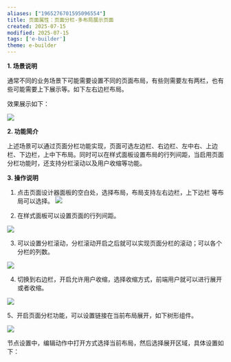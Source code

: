 ```yaml
---
aliases: ["1965276701595096554"]
title: 页面属性：页面分栏-多布局展示页面
created: 2025-07-15
modified: 2025-07-15
tags: ['e-builder']
theme: e-builder
---
```


**1. 场景说明**

通常不同的业务场景下可能需要设置不同的页面布局，有些则需要左有两栏，也有些可能需要上下展示等。如下左右边栏布局。

效果展示如下：

![](https://myhelpdoc.oss-cn-heyuan.aliyuncs.com/mdimages/340c02f446bb3df9413acab618a645e3.jpg)

**2. 功能简介**

上述场景可以通过页面分栏功能实现，页面可选左边栏、右边栏、左中右、上边栏、下边栏，上中下布局。同时可以在样式面板设置布局的行列间距，当启用页面分栏功能时，还支持分栏滚动以及用户收缩等功能。

**3. 操作说明**

1. 点击页面设计器面板的空白处，选择布局，布局支持左右边栏，上下边栏 等布局可以选择。 ![](https://myhelpdoc.oss-cn-heyuan.aliyuncs.com/mdimages/364a10db82426dc938bc8127129bbf44.jpg)

2. 在样式面板可以设置页面的行列间距。

![](https://myhelpdoc.oss-cn-heyuan.aliyuncs.com/mdimages/88ee3a63af46fc2fecede01afe005819.jpg)

3. 可以设置分栏滚动，分栏滚动开启之后就可以实现页面分栏的滚动；可以各个分栏的列数。

![](https://myhelpdoc.oss-cn-heyuan.aliyuncs.com/mdimages/6a45c2e8d552030d8864d56bb2c0b41c.jpg)

4. 切换到右边栏，开启允许用户收缩，选择收缩方式，前端用户就可以进行展开或者收缩。

![](https://myhelpdoc.oss-cn-heyuan.aliyuncs.com/mdimages/276215657e42206e692f74ae009148c6.jpg)

5、开启页面分栏功能，可以设置链接在当前布局展开，如下树形组件。

![](https://myhelpdoc.oss-cn-heyuan.aliyuncs.com/mdimages/72e60cd2234f6200b8c68bc8325a9ea0.jpg)

节点设置中，编辑动作中打开方式选择当前布局，然后选择展开区域，具体设置如下：

